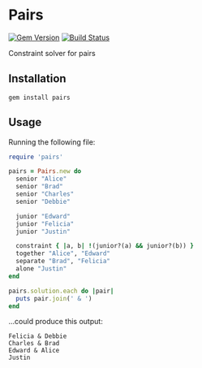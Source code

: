 # Pairs
[![Gem Version](https://badge.fury.io/rb/pairs.png)](http://badge.fury.io/rb/pairs)
[![Build Status](https://travis-ci.org/justincampbell/pairs.png?branch=master)](https://travis-ci.org/justincampbell/pairs)

Constraint solver for pairs

## Installation

```
gem install pairs
```

## Usage

Running the following file:

```ruby
require 'pairs'

pairs = Pairs.new do
  senior "Alice"
  senior "Brad"
  senior "Charles"
  senior "Debbie"

  junior "Edward"
  junior "Felicia"
  junior "Justin"

  constraint { |a, b| !(junior?(a) && junior?(b)) }
  together "Alice", "Edward"
  separate "Brad", "Felicia"
  alone "Justin"
end

pairs.solution.each do |pair|
  puts pair.join(' & ')
end
```

...could produce this output:

```
Felicia & Debbie
Charles & Brad
Edward & Alice
Justin
```
